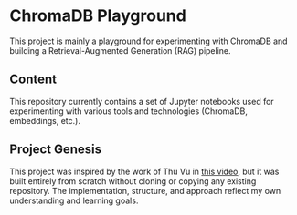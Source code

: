 # ChromaDB Playground

This project is mainly a playground for experimenting with ChromaDB and building a Retrieval-Augmented Generation (RAG) pipeline.

##  Content

This repository currently contains a set of Jupyter notebooks used for experimenting with various tools and technologies (ChromaDB, embeddings, etc.).

## Project Genesis

This project was inspired by the work of Thu Vu in [this video](https://www.youtube.com/watch?v=EFUE4DHiAPM), but it was built entirely from scratch without cloning or copying any existing repository. The implementation, structure, and approach reflect my own understanding and learning goals.

